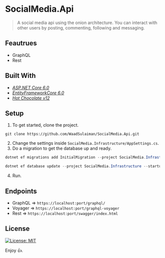 # SocialMedia.Api
> A social media api using the onion architecture. 
> You can interact with other users by posting, commenting, following and messaging.

## Feautrues
- GraphQL
- Rest

## Built With
- [_ASP.NET Core 6.0_](https://docs.microsoft.com/en-us/aspnet/core/release-notes/aspnetcore-6.0?view=aspnetcore-6.0)
- [_EntityFrameworkCore 6.0_](https://docs.microsoft.com/en-us/ef/core/)
- [_Hot Chocolate v12_](https://chillicream.com/docs/hotchocolate/get-started)

## Setup
1. To get started, clone the project.
```
git clone https://github.com/WaadSulaiman/SocialMedia.Api.git
```
2. Change the settings inside `SocialMedia.Infrastructure/AppSettings.cs`.
3. Do a migration to get the database up and ready.
```C#
dotnet ef migrations add InitialMigration --project SocialMedia.Infrastructure --startup-project SocialMedia.Rest
```
```C#
dotnet ef database update --project SocialMedia.Infrastructure --startup-project SocialMedia.Rest
```
4. Run.

## Endpoints
- GraphQL => `https://localhost:port/graphql/`
- Voyager => `https://localhost:port/graphql-voyager`
- Rest => `https://localhost:port/swagger/index.html`

## License
[![License: MIT](https://img.shields.io/badge/License-MIT-brightgreen.svg)](https://github.com/WaadSulaiman/SocialMedia.Api/blob/main/LICENSE.md)

Enjoy 👍.
